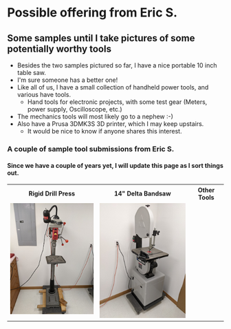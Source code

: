 #  Possible offering from Eric S.

## Some samples until I take pictures of some potentially worthy tools

- Besides the two samples pictured so far, I have a nice portable 10 inch table saw.
- I'm sure someone has a better one!
- Like all of us, I have a small collection of handheld power tools, and various have tools.
  - Hand tools for electronic projects, with some test gear (Meters, power supply, Oscilloscope, etc.)
- The mechanics tools will most likely go to a nephew :-)
- Also have a Prusa 3DMK3S 3D printer, which I may keep upstairs.
  - It would be nice to know if anyone shares this interest.  


### A couple of sample tool submissions from Eric S.
#### Since we have a couple of years yet,  I will update this page as I sort things out.
<table>
  <tr>
    <th>Rigid Drill Press</th>
     <th>14" Delta Bandsaw</th>
    <th>Other Tools</th>
  </tr>
  <tr>
      <td valign="top">
      <a href="./Drill-Press.jpg">
      <img src="./Thumbnails/Drill-Press-T.jpg">
      </a>
      </td>
      <td valign="top">
      <a href="./Band-Saw.jpg">
      <img src="./Thumbnails/Band-Saw-T.jpg">
      </a>
      </td>
      <td valign="top">
        <table>
  <tr>
  </tr>
 </table>
